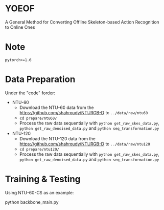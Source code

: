 # YOEOF
A General Method for Converting Offline Skeleton-based Action Recognition to Online Ones

# Note
    pytorch>=1.6

# Data Preparation
Under the "code" forder: 

 - NTU-60
    - Download the NTU-60 data from the https://github.com/shahroudy/NTURGB-D to `../data/raw/ntu60`
    - `cd prepare/ntu60/`
    - Process the raw data sequentially with `python get_raw_skes_data.py`, `python get_raw_denoised_data.py` and `python seq_transformation.py`
 - NTU-120
    - Download the NTU-120 data from the https://github.com/shahroudy/NTURGB-D to `../data/raw/ntu120`
    - `cd prepare/ntu120/`
   - Process the raw data sequentially with `python get_raw_skes_data.py`, `python get_raw_denoised_data.py` and `python seq_transformation.py`

# Training & Testing
Using NTU-60-CS as an example: 

python backbone_main.py
